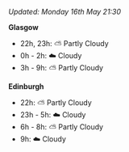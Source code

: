 *Updated: Monday 16th May 21:30*

**Glasgow**

* 22h, 23h: :partly_sunny: Partly Cloudy
* 0h - 2h: :cloud: Cloudy
* 3h - 9h: :partly_sunny: Partly Cloudy

**Edinburgh**

* 22h: :partly_sunny: Partly Cloudy
* 23h - 5h: :cloud: Cloudy
* 6h - 8h: :partly_sunny: Partly Cloudy
* 9h: :cloud: Cloudy
